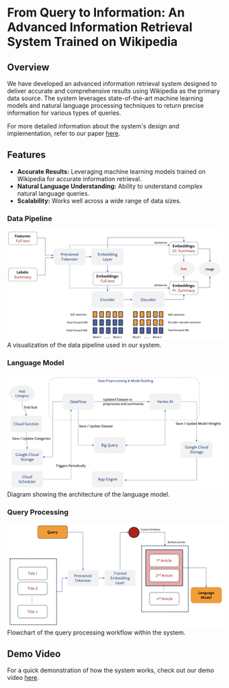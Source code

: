 # From Query to Information: An Advanced Information Retrieval System Trained on Wikipedia

## Overview
We have developed an advanced information retrieval system designed to deliver accurate and comprehensive results using Wikipedia as the primary data source. The system leverages state-of-the-art machine learning models and natural language processing techniques to return precise information for various types of queries.

For more detailed information about the system's design and implementation, refer to our paper [here](report/An_Advanced_Information_Retrieval_System_Trained_on_Wikipedia.pdf).

## Features
- **Accurate Results:** Leveraging machine learning models trained on Wikipedia for accurate information retrieval.
- **Natural Language Understanding:** Ability to understand complex natural language queries.
- **Scalability:** Works well across a wide range of data sizes.

### Data Pipeline
![Data Pipeline](flowcharts/language_model.png)
A visualization of the data pipeline used in our system.

### Language Model
![Language Model](flowcharts/pipeline.png)
Diagram showing the architecture of the language model.

### Query Processing
![Query Processing](flowcharts/query.png)
Flowchart of the query processing workflow within the system.

## Demo Video
For a quick demonstration of how the system works, check out our demo video [here](demo/Demo.mov).
